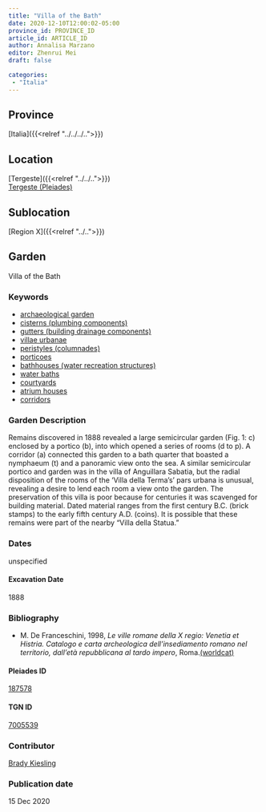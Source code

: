 ```yaml
---
title: "Villa of the Bath"
date: 2020-12-10T12:00:02-05:00
province_id: PROVINCE_ID
article_id: ARTICLE_ID
author: Annalisa Marzano
editor: Zhenrui Mei
draft: false

categories:
 - "Italia"
---
```


## Province

[Italia]({{<relref "../../../..">}})

<!--### Province Description-->

<!-- DESCRIPTION -->


## Location

[Tergeste]({{<relref "../../..">}}) \
[Tergeste (Pleiades)](https://pleiades.stoa.org/places/187578)

<!--### Location Description-->

<!-- LEAVE THIS BLANK FOR NOW -->

## Sublocation

[Region X]({{<relref "../..">}})

<!--### Sublocation Description-->

<!-- DESCRIPTION -->


## Garden

Villa of the Bath

### Keywords

- [archaeological garden](#)
- [cisterns (plumbing components)](http://vocab.getty.edu/page/aat/300052558)
- [gutters (building drainage components)](http://vocab.getty.edu/page/aat/300052565)
- [villae urbanae](http://vocab.getty.edu/page/aat/300005520)
- [peristyles (columnades)](http://vocab.getty.edu/page/aat/300004029)
- [porticoes](http://vocab.getty.edu/page/aat/300004145)
- [bathhouses (water recreation structures)](http://vocab.getty.edu/page/aat/300007347)
- [water baths](http://vocab.getty.edu/page/aat/300248755)
- [courtyards](http://vocab.getty.edu/page/aat/300004095)
- [atrium houses](http://vocab.getty.edu/page/aat/300005451)
- [corridors](http://vocab.getty.edu/page/aat/300004294)

### Garden Description

Remains discovered in 1888 revealed a large semicircular garden (Fig. 1: c) enclosed by a portico (b), into which opened a series of rooms (d to p).  A corridor (a) connected this garden to a bath quarter that boasted a nymphaeum (t) and a panoramic view onto the sea.  A similar semicircular portico and garden was in the villa of Anguillara Sabatia, but the radial disposition of the rooms of the ‘Villa della Terma’s’ pars urbana is unusual, revealing a desire to lend each room a view onto the garden.  The preservation of this villa is poor because for centuries it was scavenged for building material.  Dated material ranges from the first century B.C. (brick stamps) to the early fifth century A.D. (coins).  It is possible that these remains were part of the nearby “Villa della Statua.”

<!--### Maps-->

<!--
OLD WAY (DO NOT USE)
![alt_text](../../images/image_name.ext)
*CAPTION*

NEW WAY ↓↓↓↓
{{< figure src="../../images/image_name.ext" alt="ALT_TEXT" title="CAPTION" >}}
-->
### Dates

unspecified

#### Excavation Date

1888

### Bibliography

*  M. De Franceschini, 1998, *Le ville romane della X regio: Venetia et Histria. Catalogo e carta archeologica dell’insediamento romano nel territorio, dall’età repubblicana al tardo impero*, Roma.[(worldcat)](http://www.worldcat.org/oclc/1071842281)

<!--#### Periodo ID-->

<!-- [PERIODO_ID](https://pleiades.stoa.org/places/PLEIADES_ID) -->

#### Pleiades ID

[187578](https://pleiades.stoa.org/places/187578)

#### TGN ID

[7005539](hhttp://vocab.getty.edu/page/tgn/7005539)

### Contributor

[Brady Kiesling](https://pleiades.stoa.org/author/bkiesling)

### Publication date

15 Dec 2020

<!--### Related articles-->

<!-- Links to other related articles. Leave blank for now -->
